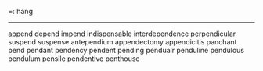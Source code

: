 =: hang

---
append
depend
impend
indispensable
interdependence
perpendicular
suspend
suspense
antependium
appendectomy
appendicitis
panchant
pend
pendant
pendency
pendent
pending
pendualr
penduline
pendulous
pendulum
pensile
pendentive
penthouse
